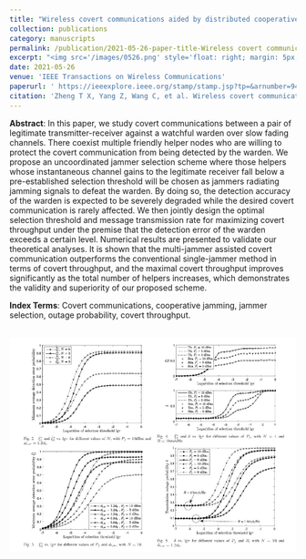 ```yaml
---
title: "Wireless covert communications aided by distributed cooperative jamming over slow fading channels"
collection: publications
category: manuscripts
permalink: /publication/2021-05-26-paper-title-Wireless covert communications aided by distributed cooperative jamming over slow fading channels
excerpt: "<img src='/images/0526.png' style='float: right; margin: 5px;'>We investigates wireless covert communications aided by distributed cooperative jamming over slow fading channels. It proposes an uncoordinated jammer selection scheme where friendly nodes with low channel gains to the receiver are chosen as jammers to confuse the warden. The optimal selection threshold and transmission rate are jointly designed to maximize covert throughput under a covertness constraint. Results show that the multi-jammer scheme outperforms single-jammer methods and that the covert throughput improves significantly with more cooperative nodes, demonstrating the effectiveness of the proposed scheme."
date: 2021-05-26
venue: 'IEEE Transactions on Wireless Communications'
paperurl: ' https://ieeexplore.ieee.org/stamp/stamp.jsp?tp=&arnumber=9442311 '
citation: 'Zheng T X, Yang Z, Wang C, et al. Wireless covert communications aided by distributed cooperative jamming over slow fading channels[J]. IEEE Transactions on Wireless Communications, 2021, 20(11): 7026-7039.'
---
```




**Abstract**: In this paper, we study covert communications between a pair of legitimate transmitter-receiver against a watchful warden over slow fading channels. There coexist multiple friendly helper nodes who are willing to protect the covert communication from being detected by the warden. We propose an uncoordinated jammer selection scheme where those helpers whose instantaneous channel gains to the legitimate receiver fall below a pre-established selection threshold will be chosen as jammers radiating jamming signals to defeat the warden. By doing so, the detection accuracy of the warden is expected to be severely degraded while the desired covert communication is rarely affected. We then jointly design the optimal selection threshold and message transmission rate for maximizing covert throughput under the premise that the detection error of the warden exceeds a certain level. Numerical results are presented to validate our theoretical analyses. It is shown that the multi-jammer assisted covert communication outperforms the conventional single-jammer method in terms of covert throughput, and the maximal covert throughput improves significantly as the total number of helpers increases, which demonstrates the validity and superiority of our proposed scheme.


**Index Terms**: Covert communications, cooperative jamming, jammer selection, outage probability, covert throughput.


<br/><img src='/images/WCC.png' width = "600">
